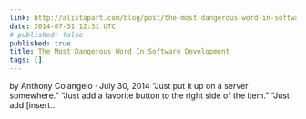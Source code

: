 ```yaml
---
link: http://alistapart.com/blog/post/the-most-dangerous-word-in-software-development
date: 2014-07-31 12:31 UTC
# published: false
published: true
title: The Most Dangerous Word In Software Development
tags: []
---
```


by Anthony Colangelo · July 30, 2014
“Just put it up on a server somewhere.”
“Just add a favorite button to the right side of the item.”
“Just add [insert…
